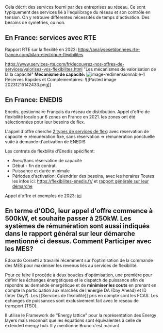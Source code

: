 Cela décrit des services fourni par des entreprises au réseau. Ce sont typiquement des services lié à l'équilibrage du réseau et son contrôle en tension. 
On y retrouve différentes nécessités de temps d'activation. Des besoins de symétries, ou non. 

En France: services avec RTE
--
Rapport RTE sur la flexilité en 2022:
https://analysesetdonnees.rte-france.com/bilan-electrique-flexibilites

https://www.services-rte.com/fr/decouvrez-nos-offres-de-services/valorisez-vos-flexibilites.html
"Les mécanismes de valorisation de la la capacité"
**Mecanisme de capacité:** 
![image-redimensionnable-1](https://www.services-rte.com/files/live/sites/services-rte/files/pictures/schema-offre/schema-2-mecapa-fr.jpg)
Réserves Rapides et Complementaires:
![[Pasted image 20231215142433.png]]


En France: ENEDIS
--
Enedis, gestionnaire Français du réseau de distribution. Appel d'offre de flexibilité locale sur 6 zones en France en 2021. les zones ont été sélectionnées pour leur besoins de flex.

L'appel d'offre cherche [2 types de services de flex](zotero://open-pdf/groups/5242748/items/SWI5RU85?page=6&annotation=PTEYRH6B): 
avec réservation de capacité => rémunération fixe, 
sans réservation => rémunération ponctuelle suite à demande d'activation de ENEDIS

Les contrats de flexbilité d'Enedis spécifient:
- Avec/Sans réservation de capacité
- Début - fin de contrat.
- Puissance et durée minimale
- Périodes d'activation: Calendrier des besoins, avec les horaires
Toutes les infos ici: https://flexibilites-enedis.fr/  et [rapport générale sur leur démarche](zotero://select/groups/5242748/items/5CT5BV49)

Appel d'offre et exemples de 2023: [ici](https://www.google.com/url?sa=t&rct=j&q=&esrc=s&source=web&cd=&cad=rja&uact=8&ved=2ahUKEwi-jI3_2ZiDAxVTUaQEHXNcB98QFnoECBcQAQ&url=https%3A%2F%2Fwww.enedis.fr%2Fmedia%2F3594%2Fdownload&usg=AOvVaw3U_D6kS56e0nT8L-RLUvT_&opi=89978449)

En terme d'ODG, leur appel d'offre commence à 500kW, et souhaite passer à 250kW. Les  systèmes de rémunération sont aussi indiqués dans le rapport général sur leur démarche mentionné ci dessus.
Comment Participer avec les MES?
--
Edoardo Corsetti a travaillé récemment sur l'optimisation de la commande des MES pour maximiser les revenus liés au services de flexibilité.

Pour ce faire il procède à deux boucles d'optimisation, une première pour définir les échanges énergétiques et le dispatch de puissance afin de répondre au demande énergétique et de **minimiser les couts** en prenant en compte la participation aux marchés de l'énergie DA (Day Ahead) et ID (Inter Day?). Les [[Services de flexibilité]] pris en compte sont les FCAS. Les echanges de puissances sont exclusivement fait avec le reseau de transport (TSO).

Il utilise le Framework de "Energy lattice" pour la représentation des Energy layers mais reconnait que les équations sont équivalentes à celle de extended energy hub.
Il y mentionne Bruno c'est marrant
